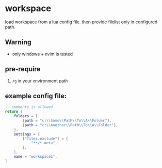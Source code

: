 # workspace

load workspace from a lua config file.
then provide filelist only in configured path.

## Warning

* only windows + nvim is tested

## pre-require

1. `rg` in your environment path

## example config file:

``` lua
-- comments is allowed
return {
    folders = {
        {path = "c:\\Some\\Path\\To\\A\\Folder"},
        {path = "c:\\Another\\Path\\To\\A\\Folder"},
    },
    settings = {
        ["files.exclude"] = {
            "**/*.meta",
        },
    },
    name = "workspace1",
}

```
